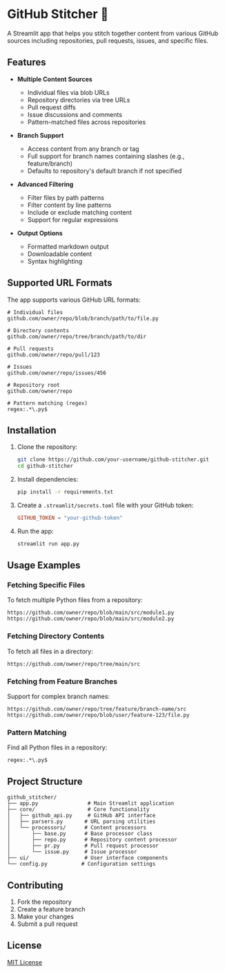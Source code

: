 # GitHub Stitcher 🧵

A Streamlit app that helps you stitch together content from various GitHub sources including repositories, pull requests, issues, and specific files.

## Features

- **Multiple Content Sources**

  - Individual files via blob URLs
  - Repository directories via tree URLs
  - Pull request diffs
  - Issue discussions and comments
  - Pattern-matched files across repositories

- **Branch Support**

  - Access content from any branch or tag
  - Full support for branch names containing slashes (e.g., feature/branch)
  - Defaults to repository's default branch if not specified

- **Advanced Filtering**

  - Filter files by path patterns
  - Filter content by line patterns
  - Include or exclude matching content
  - Support for regular expressions

- **Output Options**
  - Formatted markdown output
  - Downloadable content
  - Syntax highlighting

## Supported URL Formats

The app supports various GitHub URL formats:

```
# Individual files
github.com/owner/repo/blob/branch/path/to/file.py

# Directory contents
github.com/owner/repo/tree/branch/path/to/dir

# Pull requests
github.com/owner/repo/pull/123

# Issues
github.com/owner/repo/issues/456

# Repository root
github.com/owner/repo

# Pattern matching (regex)
regex:.*\.py$
```

## Installation

1. Clone the repository:

   ```bash
   git clone https://github.com/your-username/github-stitcher.git
   cd github-stitcher
   ```

2. Install dependencies:

   ```bash
   pip install -r requirements.txt
   ```

3. Create a `.streamlit/secrets.toml` file with your GitHub token:

   ```toml
   GITHUB_TOKEN = "your-github-token"
   ```

4. Run the app:
   ```bash
   streamlit run app.py
   ```

## Usage Examples

### Fetching Specific Files

To fetch multiple Python files from a repository:

```
https://github.com/owner/repo/blob/main/src/module1.py
https://github.com/owner/repo/blob/main/src/module2.py
```

### Fetching Directory Contents

To fetch all files in a directory:

```
https://github.com/owner/repo/tree/main/src
```

### Fetching from Feature Branches

Support for complex branch names:

```
https://github.com/owner/repo/tree/feature/branch-name/src
https://github.com/owner/repo/blob/user/feature-123/file.py
```

### Pattern Matching

Find all Python files in a repository:

```
regex:.*\.py$
```

## Project Structure

```
github_stitcher/
├── app.py                # Main Streamlit application
├── core/                 # Core functionality
│   ├── github_api.py     # GitHub API interface
│   ├── parsers.py       # URL parsing utilities
│   └── processors/      # Content processors
│       ├── base.py      # Base processor class
│       ├── repo.py      # Repository content processor
│       ├── pr.py        # Pull request processor
│       └── issue.py     # Issue processor
├── ui/                  # User interface components
└── config.py           # Configuration settings
```

## Contributing

1. Fork the repository
2. Create a feature branch
3. Make your changes
4. Submit a pull request

## License

[MIT License](LICENSE)
